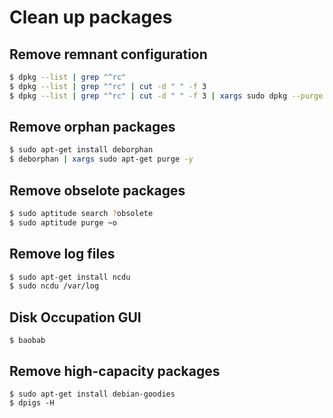 # Clean up packages

## Remove remnant configuration 

```bash
$ dpkg --list | grep "^rc"
$ dpkg --list | grep "^rc" | cut -d " " -f 3
$ dpkg --list | grep "^rc" | cut -d " " -f 3 | xargs sudo dpkg --purge
```

## Remove orphan packages

```bash
$ sudo apt-get install deborphan
$ deborphan | xargs sudo apt-get purge -y
```

## Remove obselote packages

```bash
$ sudo aptitude search ?obsolete
$ sudo aptitude purge ~o
```

## Remove log files

```bash
$ sudo apt-get install ncdu
$ sudo ncdu /var/log
```

## Disk Occupation GUI

```text
$ baobab
```

## Remove high-capacity packages

```text
$ sudo apt-get install debian-goodies
$ dpigs -H
```


